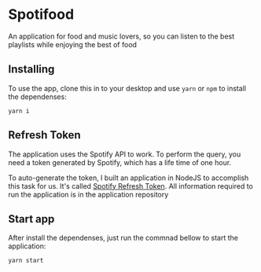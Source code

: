 # Spotifood

An application for food and music lovers, so you can listen to the best playlists while enjoying the best of food

## Installing

To use the app, clone this in to your desktop and use ```yarn``` or ```npm``` to install the dependenses:

```
yarn i
```

## Refresh Token

The application uses the Spotify API to work. To perform the query, you need a token generated by Spotify, which has a life time of one hour.

To auto-generate the token, I built an application in NodeJS to accomplish this task for us.
It's called [Spotify Refresh Token](https://github.com/vitorzerbeto/spotify_refresh_token). All information required to run the application is in the application repository

## Start app

After install the dependenses, just run the commnad bellow to start the application:

```
yarn start
```

